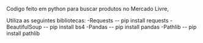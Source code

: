 Codigo feito em python para buscar produtos no Mercado Livre,

Utiliza as seguintes bibliotecas:
	-Requests -- pip install requests
	-BeautifulSoup -- pip install bs4
	-Pandas -- pip install pandas
	-Pathlib -- pip install pathlib
